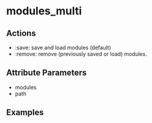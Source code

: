 # modules_multi

## Actions

- :save: save and load modules (default)
- :remove: remove (previously saved or load) modules.

## Attribute Parameters

- modules
- path

## Examples
